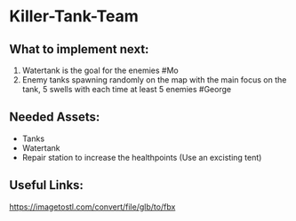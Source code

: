 # Killer-Tank-Team

## What to implement next:
1. Watertank is the goal for the enemies #Mo
2. Enemy tanks spawning randomly on the map with the main focus on the tank, 5 swells with each time at least 5 enemies #George

## Needed Assets:
- Tanks
- Watertank
- Repair station to increase the healthpoints (Use an excisting tent)

## Useful Links:
https://imagetostl.com/convert/file/glb/to/fbx

